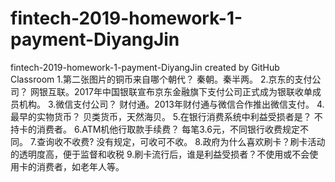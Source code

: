# fintech-2019-homework-1-payment-DiyangJin
fintech-2019-homework-1-payment-DiyangJin created by GitHub Classroom
1.第二张图片的铜币来自哪个朝代？ 秦朝。秦半两。
2.京东的支付公司？ 网银互联。2017年中国银联宣布京东金融旗下支付公司正式成为银联收单成员机构。
3.微信支付公司？ 财付通。2013年财付通与微信合作推出微信支付。
4.最早的实物货币？ 贝类货币，天然海贝。
5.在银行消费系统中利益受损者是？ 不持卡的消费者。
6.ATM机他行取款手续费？ 每笔3.6元，不同银行收费规定不同。
7.查询收不收费? 没有规定，可收可不收。
8.政府为什么喜欢刷卡？刷卡活动的透明度高，便于监督和收税
9.刷卡流行后，谁是利益受损者？不使用或不会使用卡的消费者，如老年人等。
